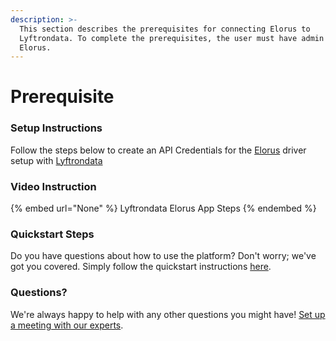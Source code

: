 ```yaml
---
description: >-
  This section describes the prerequisites for connecting Elorus to
  Lyftrondata. To complete the prerequisites, the user must have admin access to
  Elorus.
---
```


# Prerequisite

<mark style="color:blue;"></mark>

### Setup Instructions

Follow the steps below to create an API Credentials for the [Elorus](None) driver setup with [Lyftrondata](https://www.lyftrondata.com)

### Video Instruction

{% embed url="None" %}
Lyftrondata Elorus App Steps
{% endembed %}

### Quickstart Steps

Do you have questions about how to use the platform? Don't worry; we've got you covered. Simply follow the quickstart instructions [here](README.md).

### Questions? <a href="#questions" id="questions"></a>

We're always happy to help with any other questions you might have! [Set up a meeting with our experts](https://www.lyftrondata.com/book-a-meeting/).

